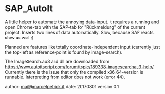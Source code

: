 # SAP_AutoIt
A little helper to automate the annoying data-input.
It requires a running and open Chrome-tab with the SAP-tab for "Rückmeldung" of the current project.
Inserts two lines of data automatically. Slow, because SAP reacts slow as well ;)

Planned are features like totally coordinate-independent input (currently just the top-left as reference-point is found by image-search).

The ImageSearch.au3 and dll are downloaded from https://www.autoitscript.com/forum/topic/189338-imagesearchau3-help/
Currently there is the issue that only the compiled x86_64-version is runnable. Interpreting from editor does not work (error 44).

author: mail@marcelpetrick.it
date: 20170801
version 0.1
